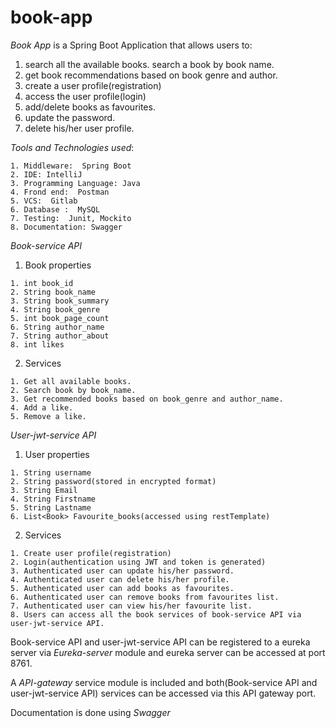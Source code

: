 # book-app
*Book App* is a Spring Boot Application that allows users to:
  1. search all the available books. search a book by book name. 
  2. get book recommendations based on book genre and author. 
  3. create a user profile(registration) 
  4. access the user profile(login)  
  5. add/delete books as favourites. 
  6. update the password. 
  7. delete his/her user profile.

 *Tools and Technologies used*:
 
 
    1. Middleware:  Spring Boot
    2. IDE: IntelliJ
    3. Programming Language: Java
    4. Frond end:  Postman
    5. VCS:  Gitlab
    6. Database :  MySQL
    7. Testing:  Junit, Mockito
    8. Documentation: Swagger

*Book-service API*
  1. Book properties

    1. int book_id
    2. String book_name
    3. String book_summary
    4. String book_genre
    5. int book_page_count
    6. String author_name
    7. String author_about
    8. int likes
    
  2. Services

    1. Get all available books.
    2. Search book by book_name.
    3. Get recommended books based on book_genre and author_name.
    4. Add a like.
    5. Remove a like.

*User-jwt-service API*
  1. User properties

    1. String username
    2. String password(stored in encrypted format)
    3. String Email
    4. String Firstname
    5. String Lastname
    6. List<Book> Favourite_books(accessed using restTemplate)
    
  2. Services

    1. Create user profile(registration)
    2. Login(authentication using JWT and token is generated)
    3. Authenticated user can update his/her password.
    4. Authenticated user can delete his/her profile.
    5. Authenticated user can add books as favourites.
    6. Authenticated user can remove books from favourites list.
    7. Authenticated user can view his/her favourite list.
    8. Users can access all the book services of book-service API via user-jwt-service API.

Book-service API and user-jwt-service API can be registered to a eureka server via *Eureka-server* module and eureka server can be accessed at port 8761.

A *API-gateway* service module is included and both(Book-service API and user-jwt-service API) services can be accessed via this API gateway port.

Documentation is done using *Swagger*
